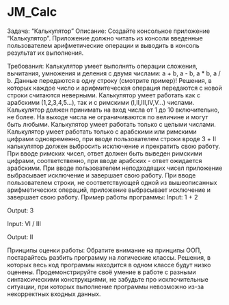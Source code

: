 # JM_Calc

Задача: “Калькулятор”
Описание:
Создайте консольное приложение “Калькулятор”. Приложение должно читать из консоли введенные пользователем арифметические операции и выводить в консоль результат их выполнения.

Требования:
Калькулятор умеет выполнять операции сложения, вычитания, умножения и деления с двумя числами: a + b, a - b, a * b, a / b. Данные передаются в одну строку (смотрите пример)! Решения, в которых каждое число и арифмитеческая операция передаются с новой строки считаются неверными.
Калькулятор умеет работать как с арабскими (1,2,3,4,5…), так и с римскими (I,II,III,IV,V…) числами.
Калькулятор должен принимать на вход числа от 1 до 10 включительно, не более. На выходе числа не ограничиваются по величине и могут быть любыми.
Калькулятор умеет работать только с целыми числами.
Калькулятор умеет работать только с арабскими или римскими цифрами одновременно, при вводе пользователем строки вроде 3 + II калькулятор должен выбросить исключение и прекратить свою работу.
При вводе римских чисел, ответ должен быть выведен римскими цифрами, соответственно, при вводе арабских - ответ ожидается арабскими.
При вводе пользователем неподходящих чисел приложение выбрасывает исключение и завершает свою работу.
При вводе пользователем строки, не соответствующей одной из вышеописанных арифметических операций, приложение выбрасывает исключение и завершает свою работу.
Пример работы программы:
Input:
1 + 2

Output:
3

Input:
VI / III

Output:
II

Принципы оценки работы:
Обратите внимание на принципы ООП, постарайтесь разбить программу на логические классы. Решения, в которых весь код программы находится в одном классе будут низко оценены. Продемонстрируйте своё умение в работе с разными синтаксическими конструкциями, не забудьте про исключительные ситуации, при которых выполнение программы невозможно из-за некорректных входных данных.
